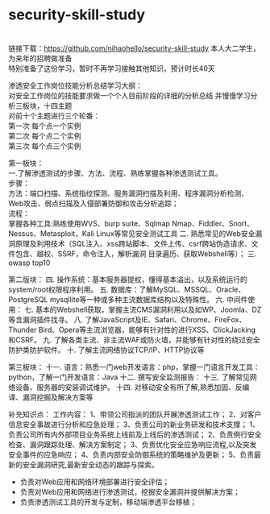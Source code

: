 # security-skill-study
#
链接下载：https://github.com/nihaohello/security-skill-study
本人大二学生，为来年的招聘做准备  
特别准备了这份学习，暂时不再学习接触其他知识，预计时长40天

渗透安全工作岗位技能分析总结学习大纲：  
对安全工作岗位的技能要求做一个个人目前阶段的详细的分析总结
并慢慢学习分析三板块，十四主题  
对前十个主题进行三个轮番：  
第一次  每个点一个实例  
第二次  每个点二个实例  
第三次  每个点三个实例  
  
  
第一板块：  
一.了解渗透测试的步骤、方法、流程、熟练掌握各种渗透测试工具。  
步骤：  
方法：端口扫描、系统指纹探测、服务漏洞扫描及利用、程序漏洞分析检测、Web攻击、弱点扫描及入侵部署防御和攻击分析追踪；  
流程：  
掌握各种工具:熟练使用WVS、burp suite、Sqlmap Nmap、Fiddler、Snort、Nessus、Metasploit，Kali Linux等常见安全测试工具
二.
熟悉常见的Web安全漏洞原理及利用技术（SQL注入、xss跨站脚本、文件上传、csrf跨站伪造请求、文件包含、越权、SSRF，命令注入，解析漏洞 目录遍历、获取Webshell等）；
三.
owasp top10


第二版块：
四.
操作系统：基本服务器提权，懂得基本溢出，以及系统运行的system/root权限程序利用。
五.
数据库：了解MySQL、MSSQL、Oracle、PostgreSQL mysqllite等一种或多种主流数据库结构以及特殊性。
六.
中间件使用：
七.
基本的Webshell获取，掌握主流CMS漏洞利用以及如WP、Joomla、DZ等含漏洞插件找寻。
八.
了解JavaScript及IE、Safari、Chrome、FireFox、Thunder Bird、Opera等主流浏览器，能够有针对性的进行XSS、ClickJacking和CSRF。
九.
了解各类主流、非主流WAF或防火墙，并能够有针对性的绕过安全防护类防护软件。
十.
了解主流网络协议TCP/IP、HTTP协议等



第三板块：
十一.
语言：熟悉一门web开发语言：php，掌握一门语言开发工具：python，了解一门开发语言：Java
十二.
撰写安全监测报告：
十三.
了解常见网络设备、服务器的安装调试维护。
十四.
对移动安全有所了解,熟悉加固、反编译、漏洞挖掘及解决方案等




补充知识点：
工作内容：
1、带领公司指派的团队开展渗透测试工作；
2、对客户信息安全事故进行分析和应急处理；
3、负责公司的新业务研发和技术支撑；
1、负责公司所有内外部项目业务系统上线前及上线后的渗透测试；
2、负责例行安全检查、漏洞跟踪处理、解决方案制定；
3、负责优化安全应急响应流程,以及突发安全事件的应急响应；
4、负责内部安全防御系统的策略维护及更新；
5、负责最新的安全漏洞研究,最新安全动态的跟踪与探索。
- 负责对Web应用和网络环境部署进行安全评估；
- 负责对Web应用和网络进行渗透测试，挖掘安全漏洞并提供解决方案；
- 负责渗透测试工具的开发与定制，移动端渗透平台移植；


